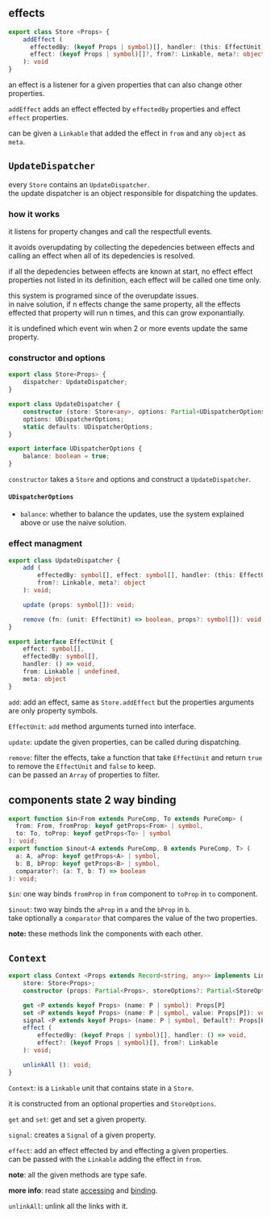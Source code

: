 ## effects
```typescript
export class Store <Props> {
	addEffect (
	  effectedBy: (keyof Props | symbol)[], handler: (this: EffectUnit) => void,
	  effect: (keyof Props | symbol)[]?, from?: Linkable, meta?: object
	): void
}
```
an effect is a listener for a given properties that can also change other properties.

`addEffect` adds an effect effected by `effectedBy` properties and effect `effect` properties.

can be given a `Linkable` that added the effect in `from` and any `object` as `meta`.

## `UpdateDispatcher`
every `Store` contains an `UpdateDispatcher`.   
the update dispatcher is an object responsible for dispatching the updates.

### how it works
it listens for property changes and call the respectfull events.

it avoids overupdating by collecting the depedencies between effects and calling an effect
when all of its depedencies is resolved.

if all the depedencies between effects are known at start, no effect effect properties not
listed in its definition, each effect will be called one time only.

this system is programed since of the overupdate issues.   
in naive solution, if n effects change the same property, all the effects effected that 
property will run n times, and this can grow exponantially.

it is undefined which event win when 2 or more events update the same property.

### constructor and options
```typescript
export class Store<Props> {
	dispatcher: UpdateDispatcher;
}

export class UpdateDispatcher {
	constructor (store: Store<any>, options: Partial<UDispatcherOptions>?);
	options: UDispatcherOptions;
	static defaults: UDispatcherOptions;
}

export interface UDispatcherOptions {
	balance: boolean = true;
}
```
`constructor` takes a `Store` and options and construct a `UpdateDispatcher`.

#### `UDispatcherOptions`
- `balance`: whether to balance the updates, use the system explained above or use the naive 
solution.

### effect managment
```typescript
export class UpdateDispatcher {
	add (
		effectedBy: symbol[], effect: symbol[], handler: (this: EffectUnit) => void,
		from?: Linkable, meta?: object
	): void;

	update (props: symbol[]): void;

	remove (fn: (unit: EffectUnit) => boolean, props?: symbol[]): void;
}

export interface EffectUnit {
	effect: symbol[],
	effectedBy: symbol[],
	handler: () => void,
	from: Linkable | undefined,
	meta: object
}
```
`add`: add an effect, same as `Store.addEffect` but the properties arguments are only property
symbols.

`EffectUnit`: `add` method arguments turned into interface.

`update`: update the given properties, can be called during dispatching.

`remove`: filter the effects, take a function that take `EffectUnit` and return `true` to 
remove the `EffectUnit` and `false` to keep.    
can be passed an `Array` of properties to filter.

## components state 2 way binding
```typescript
export function $in<From extends PureComp, To extends PureComp> (
  from: From, fromProp: keyof getProps<From> | symbol,
  to: To, toProp: keyof getProps<To> | symbol
): void;
export function $inout<A extends PureComp, B extends PureComp, T> (
  a: A, aProp: keyof getProps<A> | symbol, 
  b: B, bProp: keyof getProps<B> | symbol,
  comparator?: (a: T, b: T) => boolean
): void;
```
`$in`: one way binds `fromProp` in `from` component to `toProp` in `to` component.

`$inout`: two way binds the `aProp` in `a` and the `bProp` in `b`.    
take optionally a `comparator` that compares the value of the two properties.

**note:** these methods link the components with each other.

## `Context`
```typescript
export class Context <Props extends Record<string, any>> implements Linkable {
	store: Store<Props>;
	constructor (props: Partial<Props>, storeOptions?: Partial<StoreOptions>);

	get <P extends keyof Props> (name: P | symbol): Props[P]
	set <P extends keyof Props> (name: P | symbol, value: Props[P]): void;
	signal <P extends keyof Props> (name: P | symbol, Default?: Props[P]): Signal<Props[P]>;
	effect (
		effectedBy: (keyof Props | symbol)[], handler: () => void,
		effect?: (keyof Props | symbol)[], from?: Linkable
	): void;

	unlinkAll (): void;
}
```
`Context`: is a `Linkable` unit that contains state in a `Store`.

it is constructed from an optional properties and `StoreOptions`.

`get` and `set`: get and set a given property.

`signal`: creates a `Signal` of a given property.

`effect`: add an effect effected by and effecting a given properties.   
can be passed with the `Linkable` adding the effect in `from`.

**note**: all the given methods are type safe.

**more info**: read state [accessing](../comp-base.state/accessing.md) and 
[binding](../comp-base.state/binding.md).

`unlinkAll`: unlink all the links with it.